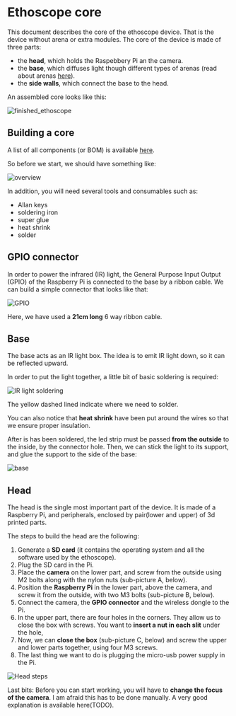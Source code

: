 Ethoscope core
==============

This document describes the core of the ethoscope device.
That is the device without arena or extra modules.
The core of the device is made of three parts:

* the **head**, which holds the Raspebbery Pi an the camera.
* the **base**, which diffuses light though different types of arenas (read about arenas [here](TODO)).
* the **side walls**, which connect the base to the head.

An assembled core looks like this:

![finished_ethoscope](./img/finished_ethoscope.png)

Building a core
------------------

A list of all components (or BOM) is available [here](./BOM.csv).

So before we start, we should have something like:

![overview](./img/overview.png)


In addition, you will need several tools and consumables such as:

* Allan keys
* soldering iron
* super glue
* heat shrink
* solder

GPIO connector
----------------

In order to power the infrared (IR) light, the General Purpose Input Output (GPIO) of the  Raspberry Pi is connected to the base by a ribbon cable.
We can build a simple connector that looks like that:

![GPIO](./img/gpio.png)

Here, we have used a **21cm long** 6 way ribbon cable.


Base
-----------------

The base acts as an IR light box.
The idea is to emit IR light down, so it can be reflected upward.


In order to put the light together, a little bit of basic soldering is required:

![IR light soldering](./img/ir_light_soldering.png)

The yellow dashed lined indicate where we need to solder.

You can also notice that **heat shrink** have been put around the wires so that we ensure proper insulation.

After is has been soldered, the led strip must be passed **from the outside** to the inside, by the connector hole.
Then, we can stick the light to its support, and glue the support to the side of the base:

![base](./img/base.png)


Head
--------------------
The head is the single most important part of the device.
It is made of a Raspberry Pi, and peripherals, enclosed by pair(lower and upper) of 3d printed parts.

The steps to build the head are the following:

1. Generate a **SD card**  (it contains the operating system and all the software used by the ethoscope).
2. Plug the SD card in the Pi.
3. Place the **camera** on the lower part, and screw from the outside using M2 bolts along with the nylon nuts (sub-picture A, below).
4. Position the **Raspberry Pi** in the lower part, above the camera, and screw it from the outside, with two M3 bolts (sub-picture B, below).
5. Connect the camera, the **GPIO connector** and the wireless dongle to the Pi.
6. In the upper part, there are four holes in the corners. They allow us to close the box with screws. You want to **insert a nut in each slit** under the hole,
7. Now, we can **close the box** (sub-picture C, below) and screw the upper and lower parts together, using four M3 screws.
8. The last thing we want to do is plugging the micro-usb power supply in the Pi.

![Head steps](./img/head_steps.png)


Last bits:
Before you can start working, you will have to **change the focus of the camera**.
I am afraid this has to be done manually. A very good explanation is available here(TODO).






















